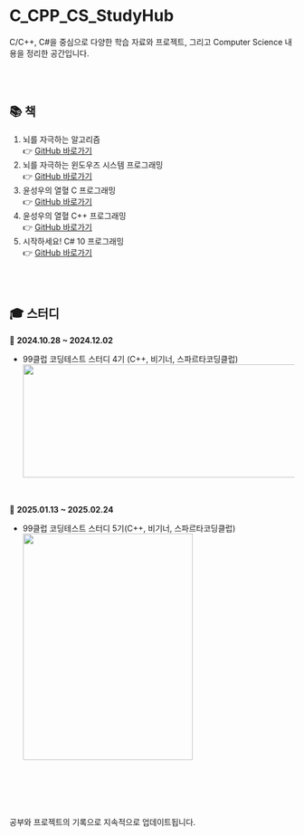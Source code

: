 # C_CPP_CS_StudyHub

C/C++, C#을 중심으로 다양한 학습 자료와 프로젝트, 그리고 Computer Science 내용을 정리한 공간입니다.

<br>
<br>

## 📚 책
1. 뇌를 자극하는 알고리즘 <br>
   👉 [GitHub 바로가기](0_DataStructureAlgorithm/1_book)
2. 뇌를 자극하는 윈도우즈 시스템 프로그래밍 <br>
   👉 [GitHub 바로가기](2_WindowsSystemProgramming/0_brain)  
3. 윤성우의 열혈 C 프로그래밍 <br>
   👉 [GitHub 바로가기](1_Language/0_c)
4. 윤성우의 열혈 C++ 프로그래밍 <br>
   👉 [GitHub 바로가기](1_Language/1_cpp)
5. 시작하세요! C# 10 프로그래밍 <br>
   👉 [GitHub 바로가기](1_Language/2_cs)

<br>
<br>

## 🎓 스터디
📆  **2024.10.28 ~ 2024.12.02**  
   - 99클럽 코딩테스트 스터디 4기 (C++, 비기너, 스파르타코딩클럽) <br>
    <img src="https://github.com/user-attachments/assets/72b42b6d-de1b-490e-8f64-3ca9cc1bec4c" style="width:600px; height:200px;" />

<br>

📆  **2025.01.13 ~ 2025.02.24**  
   - 99클럽 코딩테스트 스터디 5기(C++, 비기너, 스파르타코딩클럽) <br>
     <img src="https://github.com/user-attachments/assets/a6dca771-1389-4ee3-a2db-52a3e551da6d" style="width:300px; height:400px;" />


<br>
<br>
<br>
<br>

공부와 프로젝트의 기록으로 지속적으로 업데이트됩니다.
